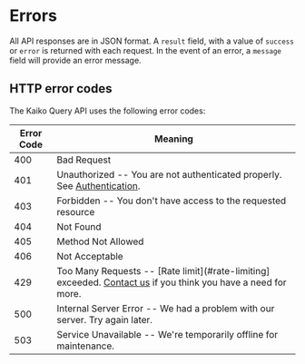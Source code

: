 # Errors

All API responses are in JSON format. A `result` field, with a value of `success` or `error` is returned with each request. In the event of an error, a `message` field will provide an error message.

## HTTP error codes

The Kaiko Query API uses the following error codes:

Error Code | Meaning
---------- | -------
400 | Bad Request
401 | Unauthorized -- You are not authenticated properly. See [Authentication](#authentication).
403 | Forbidden -- You don't have access to the requested resource
404 | Not Found
405 | Method Not Allowed
406 | Not Acceptable
429 | Too Many Requests -- [Rate limit](#rate-limiting] exceeded. <a href='https://www.kaiko.com/pages/contact'>Contact us</a> if you think you have a need for more.
500 | Internal Server Error -- We had a problem with our server. Try again later.
503 | Service Unavailable -- We're temporarily offline for maintenance.
